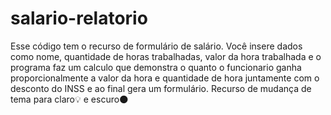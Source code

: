 # salario-relatorio 
Esse código tem o recurso de formulário de salário. Você insere dados como nome, quantidade de horas trabalhadas, valor da hora trabalhada e o programa faz um calculo que demonstra o quanto o funcionario ganha proporcionalmente a valor da hora e quantidade de hora juntamente com o desconto do INSS e ao final gera um formulário.
Recurso de mudança de tema para claro💡 e escuro🌑
